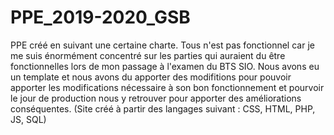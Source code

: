 # PPE_2019-2020_GSB

PPE créé en suivant une certaine charte. Tous n'est pas fonctionnel car je me suis énormément concentré sur les parties qui auraient du être fonctionnelles lors de mon passage à l'examen du BTS SIO. Nous avons eu un template et nous avons du apporter des modifitions pour pouvoir apporter les modifications nécessaire à son bon fonctionnement et pourvoir le jour de production nous y retrouver pour apporter des améliorations conséquentes. (Site créé à partir des langages suivant : CSS, HTML, PHP, JS, SQL)
